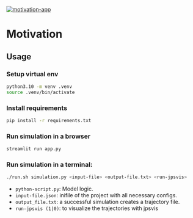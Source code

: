 [![motivation-app](https://github.com/PedestrianDynamics/Motivation/actions/workflows/streamlit-actions.yml/badge.svg)](https://github.com/PedestrianDynamics/Motivation/actions/workflows/streamlit-actions.yml)
  
# Motivation  

## Usage

### Setup virtual env

```bash
python3.10 -m venv .venv
source .venv/bin/activate
```

### Install requirements

```bash
pip install -r requirements.txt
```

### Run simulation in a browser

```bash
streamlit run app.py
```

### Run simulation in a terminal:

```bash
./run.sh simulation.py <input-file> <output-file.txt> <run-jpsvis>
```

- `python-script.py`: Model logic.
- `input-file.json`: inifile of the project with all necessary configs.
- `output_file.txt`: a successful simulation creates a trajectory file.
- `run-jpsvis (1|0)`: to visualize the trajectories with jpsvis



